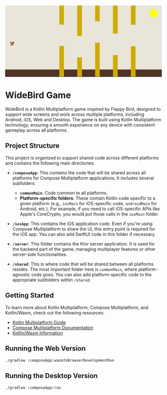 ![screenSHot](composeApp/src/commonMain/composeResources/drawable/Screenshot.jpg)

# WideBird Game

WideBird is a Kotlin Multiplatform game inspired by Flappy Bird, designed to support wide screens and work across multiple platforms, including Android, iOS, Web and Desktop. The game is built using Kotlin Multiplatform technology, ensuring a smooth experience on any device with consistent gameplay across all platforms.

## Project Structure

This project is organized to support shared code across different platforms and contains the following main directories:

- **`/composeApp`**: This contains the code that will be shared across all platforms for Compose Multiplatform applications. It includes several subfolders:
  - **`commonMain`**: Code common to all platforms.
  - **Platform-specific folders**: These contain Kotlin code specific to a given platform (e.g., `iosMain` for iOS-specific code, `androidMain` for Android, etc.). For example, if you need to call iOS-specific APIs like Apple's CoreCrypto, you would put those calls in the `iosMain` folder.

- **`/iosApp`**: This contains the iOS application code. Even if you're using Compose Multiplatform to share the UI, this entry point is required for the iOS app. You can also add SwiftUI code in this folder if necessary.

- **`/server`**: This folder contains the Ktor server application. It is used for the backend part of the game, managing multiplayer features or other server-side functionalities.

- **`/shared`**: This is where code that will be shared between all platforms resides. The most important folder here is `commonMain`, where platform-agnostic code goes. You can also add platform-specific code to the appropriate subfolders within `/shared`.

## Getting Started

To learn more about Kotlin Multiplatform, Compose Multiplatform, and Kotlin/Wasm, check out the following resources:

- [Kotlin Multiplatform Guide](https://www.jetbrains.com/help/kotlin-multiplatform-dev/get-started.html)
- [Compose Multiplatform Documentation](https://github.com/JetBrains/compose-multiplatform/#compose-multiplatform)
- [Kotlin/Wasm Information](https://kotl.in/wasm/)


## Running the Web Version
```shell
./gradlew :composeApp:wasmJsBrowserDevelopmentRun
```

## Running the Desktop Version
```shell
./gradlew :composeApp:run
```
